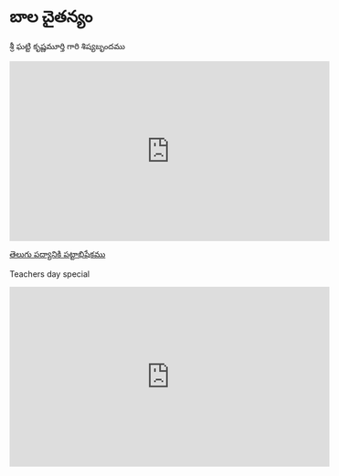 # బాల చైతన్యం

శ్రీ ఘట్టి కృష్ణమూర్తి గారి శిష్యబృందము


<iframe width="560" height="315" src="https://www.youtube.com/embed/4kGjgvNvGE8" frameborder="0" allow="accelerometer; autoplay; encrypted-media; gyroscope; picture-in-picture" allowfullscreen></iframe>


[తెలుగు పద్యానికి పట్టాభిషేకము](https://photos.app.goo.gl/GsQns3FYmP4mmpMx7)

Teachers day special 

<iframe width="560" height="315" src="https://www.youtube.com/embed/4R0RIS7Fgog" frameborder="0" allow="accelerometer; autoplay; encrypted-media; gyroscope; picture-in-picture" allowfullscreen></iframe>
